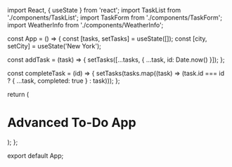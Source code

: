 import React, { useState } from 'react';
import TaskList from './components/TaskList';
import TaskForm from './components/TaskForm';
import WeatherInfo from './components/WeatherInfo';

const App = () => {
  const [tasks, setTasks] = useState([]);
  const [city, setCity] = useState('New York');

  const addTask = (task) => {
    setTasks([...tasks, { ...task, id: Date.now() }]);
  };

  const completeTask = (id) => {
    setTasks(tasks.map((task) => (task.id === id ? { ...task, completed: true } : task)));
  };

  return (
    <div className="p-8">
      <h1 className="text-2xl font-bold mb-4">Advanced To-Do App</h1>
      <WeatherInfo city={city} />
      <TaskForm onAddTask={addTask} />
      <TaskList tasks={tasks} onComplete={completeTask} />
    </div>
  );
};

export default App;
